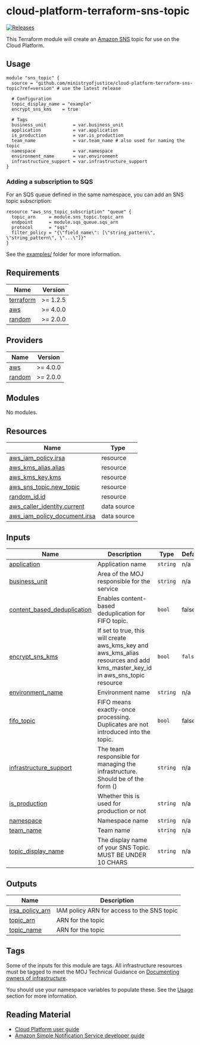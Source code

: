 # cloud-platform-terraform-sns-topic

[![Releases](https://img.shields.io/github/v/release/ministryofjustice/cloud-platform-terraform-sns-topic.svg)](https://github.com/ministryofjustice/cloud-platform-terraform-sns-topic/releases)

This Terraform module will create an [Amazon SNS](https://docs.aws.amazon.com/sns/latest/dg/sns-create-topic.html) topic for use on the Cloud Platform.

## Usage

```hcl
module "sns_topic" {
  source = "github.com/ministryofjustice/cloud-platform-terraform-sns-topic?ref=version" # use the latest release

  # Configuration
  topic_display_name = "example"
  encrypt_sns_kms    = true

  # Tags
  business_unit          = var.business_unit
  application            = var.application
  is_production          = var.is_production
  team_name              = var.team_name # also used for naming the topic
  namespace              = var.namespace
  environment_name       = var.environment
  infrastructure_support = var.infrastructure_support
}
```

### Adding a subscription to SQS

For an SQS queue defined in the same namespace, you can add an SNS topic subscription:

```hcl
resource "aws_sns_topic_subscription" "queue" {
  topic_arn     = module.sns_topic.topic_arn
  endpoint      = module.sqs_queue.sqs_arn
  protocol      = "sqs"
  filter_policy = "{\"field_name\": [\"string_pattern\", \"string_pattern\", \"...\"]}"
}
```

See the [examples/](examples/) folder for more information.

<!-- BEGIN_TF_DOCS -->
## Requirements

| Name | Version |
|------|---------|
| <a name="requirement_terraform"></a> [terraform](#requirement\_terraform) | >= 1.2.5 |
| <a name="requirement_aws"></a> [aws](#requirement\_aws) | >= 4.0.0 |
| <a name="requirement_random"></a> [random](#requirement\_random) | >= 2.0.0 |

## Providers

| Name | Version |
|------|---------|
| <a name="provider_aws"></a> [aws](#provider\_aws) | >= 4.0.0 |
| <a name="provider_random"></a> [random](#provider\_random) | >= 2.0.0 |

## Modules

No modules.

## Resources

| Name | Type |
|------|------|
| [aws_iam_policy.irsa](https://registry.terraform.io/providers/hashicorp/aws/latest/docs/resources/iam_policy) | resource |
| [aws_kms_alias.alias](https://registry.terraform.io/providers/hashicorp/aws/latest/docs/resources/kms_alias) | resource |
| [aws_kms_key.kms](https://registry.terraform.io/providers/hashicorp/aws/latest/docs/resources/kms_key) | resource |
| [aws_sns_topic.new_topic](https://registry.terraform.io/providers/hashicorp/aws/latest/docs/resources/sns_topic) | resource |
| [random_id.id](https://registry.terraform.io/providers/hashicorp/random/latest/docs/resources/id) | resource |
| [aws_caller_identity.current](https://registry.terraform.io/providers/hashicorp/aws/latest/docs/data-sources/caller_identity) | data source |
| [aws_iam_policy_document.irsa](https://registry.terraform.io/providers/hashicorp/aws/latest/docs/data-sources/iam_policy_document) | data source |

## Inputs

| Name                                                                                                                    | Description | Type     | Default | Required |
|-------------------------------------------------------------------------------------------------------------------------|-------------|----------|---------|:--------:|
| <a name="input_application"></a> [application](#input\_application)                                                     | Application name | `string` | n/a     |   yes    |
| <a name="input_business_unit"></a> [business\_unit](#input\_business\_unit)                                             | Area of the MOJ responsible for the service | `string` | n/a     |   yes    |
| <a name="input_content_based_deduplication"></a> [content\_based\_deduplication](#input\_content\_based\_deduplication) | Enables content-based deduplication for FIFO topic. | `bool`   | false   |    no    |
| <a name="input_encrypt_sns_kms"></a> [encrypt\_sns\_kms](#input\_encrypt\_sns\_kms)                                     | If set to true, this will create aws\_kms\_key and aws\_kms\_alias resources and add kms\_master\_key\_id in aws\_sns\_topic resource | `bool`   | `false` |    no    |
| <a name="input_environment_name"></a> [environment\_name](#input\_environment\_name)                                    | Environment name | `string` | n/a     |   yes    |
| <a name="input_fifo_topic"></a> [fifo\_topic](#input\_fifo\_topic)                                                      | FIFO means exactly-once processing. Duplicates are not introduced into the topic. | `bool`   | false   |    no    |
| <a name="input_infrastructure_support"></a> [infrastructure\_support](#input\_infrastructure\_support)                  | The team responsible for managing the infrastructure. Should be of the form <team-name> (<team-email>) | `string` | n/a     |   yes    |
| <a name="input_is_production"></a> [is\_production](#input\_is\_production)                                             | Whether this is used for production or not | `string` | n/a     |   yes    |
| <a name="input_namespace"></a> [namespace](#input\_namespace)                                                           | Namespace name | `string` | n/a     |   yes    |
| <a name="input_team_name"></a> [team\_name](#input\_team\_name)                                                         | Team name | `string` | n/a     |   yes    |
| <a name="input_topic_display_name"></a> [topic\_display\_name](#input\_topic\_display\_name)                            | The display name of your SNS Topic. MUST BE UNDER 10 CHARS | `string` | n/a     |   yes    |

## Outputs

| Name | Description |
|------|-------------|
| <a name="output_irsa_policy_arn"></a> [irsa\_policy\_arn](#output\_irsa\_policy\_arn) | IAM policy ARN for access to the SNS topic |
| <a name="output_topic_arn"></a> [topic\_arn](#output\_topic\_arn) | ARN for the topic |
| <a name="output_topic_name"></a> [topic\_name](#output\_topic\_name) | ARN for the topic |
<!-- END_TF_DOCS -->

## Tags

Some of the inputs for this module are tags. All infrastructure resources must be tagged to meet the MOJ Technical Guidance on [Documenting owners of infrastructure](https://technical-guidance.service.justice.gov.uk/documentation/standards/documenting-infrastructure-owners.html).

You should use your namespace variables to populate these. See the [Usage](#usage) section for more information.

## Reading Material

- [Cloud Platform user guide](https://user-guide.cloud-platform.service.justice.gov.uk/#cloud-platform-user-guide)
- [Amazon Simple Notification Service developer guide](https://docs.aws.amazon.com/sns/latest/dg/welcome.html)
